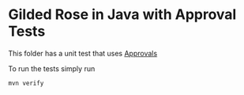 # Gilded Rose in Java with Approval Tests

This folder has a unit test that uses [Approvals](https://github.com/approvals/approvaltests.java)

To run the tests simply run
```sh
mvn verify
```
